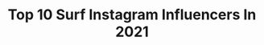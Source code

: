 ---
title: Top 10 Surf Instagram Influencers In 2021
description: >-
  Find top surf Instagram influencers in 2021. Most popular hashtags: #surf #surftrip #waves.
platform: Instagram
hits: 8421
text_top: Discover the best Instagram profiles on inBeat.
text_bottom: Our database aggregates 8421 Instagram influencers like this for you to work with.
profiles:
  - username: "raonimonteirooficial"
    fullname: >-
      Raoni Monteiro
    bio: >-
      Surf
    location: "Brazil"
    followers: 40216
    engagement: 455
    commentsToLikes: 0.041324
    id: ck0tz0wxbopny0i19n644y3kd
    verified: true
    hashtags: "#barrinha, #quarentinedays, #familyfirst, #quarentenadays"
  - username: "surf___world"
    fullname: >-
      SURF
    bio: >-
      BEST SURF VIDEOS 🏄🏼🌊 Videos are not mine, credits are for the surfers and filmmakers, follow them for more #surf__world
    location: "United States"
    followers: 58752
    engagement: 331
    commentsToLikes: 0.007669
    id: ck14lqq72w0l80i19nle0kkip
    verified: false
    hashtags: "#earth, #surfbeach, #surfersparadise, #enjoy"
  - username: "18secondsmagazine"
    fullname: >-
      SURF
    bio: >-
      Bits & pieces from Aus' original digi surf mag. We're an electronic sea, inspired by swell, straight outta Currumbin. DM for private water photog sesh
    location: "Australia"
    followers: 77687
    engagement: 256
    commentsToLikes: 0.010775
    id: ck0txat4qiiw00i19k8s1lo5t
    verified: false
    hashtags: "#goprohero8"
  - username: "sabrenorris"
    fullname: >-
      S A B R E   N O R R I S
    bio: >-
      •YOUTUBER •SURFER •SKATEBOARDER •SISTER •4 million YouTube #legends @biggynorris @sockie.norris @naznorris @disco.norris management@norrisnuts.com
    location: "United States"
    followers: 816557
    engagement: 1416
    commentsToLikes: 0.049942
    id: ck14lsvucwb9s0i19233rnyf6
    verified: true
    hashtags: "#legends, #heroes, #imdoingitfor, #legendarmy"
  - username: "mohsenrazmjoo6"
    fullname: >-
      🇩🇪Mo🇮🇷 (Persian)
    bio: >-
      Lifeguard🏊‍♂️ Surf Trainer🏄🏻‍♂️ #tropicalislandberlin
    location: "Germany"
    followers: 2685
    engagement: 2594
    commentsToLikes: 0.122471
    id: ckap804bbm9h10i780ntkqwrc
    verified: false
    hashtags: ""
  - username: "naznorris"
    fullname: >-
      N A Z    N O R R I S
    bio: >-
      *Parent runs this account* Naz likes to surf, skate and blow kisses 😘@sabrenorris @norrisnuts @biggynorris @disco.norris @sockie.norris @charmnorris
    location: "United States"
    followers: 652768
    engagement: 1486
    commentsToLikes: 0.043030
    id: ck14lswjzwbdj0i19uzafvpr5
    verified: false
    hashtags: ""
  - username: "evelynbotto"
    fullname: >-
      Evelyn Botto
    bio: >-
      Locutora • Conductora • Actríz de doblaje • Cantante Musical surfer Voiceover x @fmlike Viernes x @perroscalle Domingo x @weekender951 x @metro951
    location: "Argentina"
    followers: 110461
    engagement: 578
    commentsToLikes: 0.065028
    id: ck5zuc9i7232r0i1414xphvp4
    verified: false
    hashtags: "#euphoria, #makeup, #makeupslaves, #red"
  - username: "andreita17"
    fullname: >-
      Andrea Hernandez Abrajim
    bio: >-
      DR🇩🇴&CO🇨🇴 • Surfer - Traveler - Filmmaker @manneafilms🌴 // @kebanabyandreita17 @uailua Collabs: 💌 alockward@andreita17.com
    location: "Dominican Republic"
    followers: 41316
    engagement: 580
    commentsToLikes: 0.142989
    id: ck15pv9nyzsva0i196134eie4
    verified: false
    hashtags: "#surf, #dominicanrepublic, #beachbum, #surfergirl"
  - username: "kemily_sampaio"
    fullname: >-
      Kemily Sampaio
    bio: >-
      🇧🇷 🏆 A Tribuna surf colegial 18/19 🏆 Praiagrandense/ Vicentino/ Santista 18/19 🥈 Vice-campeã Paulista /19 🥉 Brasileiro femenino/19 🥉CBSurf/19
    location: "Brazil"
    followers: 16665
    engagement: 744
    commentsToLikes: 0.070151
    id: ck6u4eqlj3alp0j71py7h0f0a
    verified: false
    hashtags: "#surfista, #praiadatiririca, #roxy, #girl"
  - username: "adauto.costa"
    fullname: >-
      Adauto Costa
    bio: >-
      Escola de Surf Stella Surf School @stellasurfschool @oficinastellasurfschool WhatsApp 71 991022239
    location: "Brazil"
    followers: 3028
    engagement: 1878
    commentsToLikes: 0.124782
    id: ck6tvcprilhe00j71bafvbvnh
    verified: false
    hashtags: ""
---